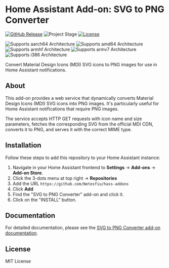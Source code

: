 # Home Assistant Add-on: SVG to PNG Converter

[![GitHub Release][releases-shield]][releases]
![Project Stage][project-stage-shield]
[![License][license-shield]](LICENSE.md)

![Supports aarch64 Architecture][aarch64-shield]
![Supports amd64 Architecture][amd64-shield]
![Supports armhf Architecture][armhf-shield]
![Supports armv7 Architecture][armv7-shield]
![Supports i386 Architecture][i386-shield]

Convert Material Design Icons (MDI) SVG icons to PNG images for use in Home Assistant notifications.

## About

This add-on provides a web service that dynamically converts Material Design Icons (MDI) SVG icons into PNG images. It's particularly useful for Home Assistant notifications that require PNG images.

The service accepts HTTP GET requests with icon name and size parameters, fetches the corresponding SVG from the official MDI CDN, converts it to PNG, and serves it with the correct MIME type.

## Installation

Follow these steps to add this repository to your Home Assistant instance:

1. Navigate in your Home Assistant frontend to **Settings** -> **Add-ons** -> **Add-on Store**.
2. Click the 3-dots menu at top right -> **Repositories**
3. Add the URL `https://github.com/Netesfiu/hass-addons`
4. Click **Add**
5. Find the "SVG to PNG Converter" add-on and click it.
6. Click on the "INSTALL" button.

## Documentation

For detailed documentation, please see the [SVG to PNG Converter add-on documentation](./svg-to-png/README.md).

## License

MIT License

[aarch64-shield]: https://img.shields.io/badge/aarch64-yes-green.svg
[amd64-shield]: https://img.shields.io/badge/amd64-yes-green.svg
[armhf-shield]: https://img.shields.io/badge/armhf-yes-green.svg
[armv7-shield]: https://img.shields.io/badge/armv7-yes-green.svg
[i386-shield]: https://img.shields.io/badge/i386-yes-green.svg
[license-shield]: https://img.shields.io/github/license/Netesfiu/hass-addons.svg
[project-stage-shield]: https://img.shields.io/badge/project%20stage-production%20ready-brightgreen.svg
[releases-shield]: https://img.shields.io/github/release/Netesfiu/hass-addons.svg
[releases]: https://github.com/Netesfiu/hass-addons/releases
